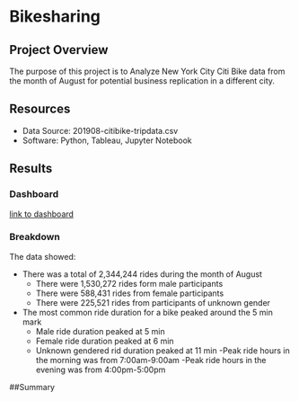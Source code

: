 # Bikesharing

## Project Overview

The purpose of this project is to Analyze New York City Citi Bike data from the month of August for potential business replication in a different city.

## Resources

- Data Source: 201908-citibike-tripdata.csv
- Software: Python, Tableau, Jupyter Notebook

## Results

### Dashboard

[link to dashboard](https://public.tableau.com/app/profile/andi.cameron/viz/CitiBike_16717017510780/Story1?publish=yes)

### Breakdown

The data showed:
- There was a total of 2,344,244 rides during the  month of August
  - There were 1,530,272 rides form male participants
  - There were 588,431 rides from female participants 
  - There were 225,521 rides from participants of unknown gender
- The most common ride duration for a bike peaked around the 5 min mark
  - Male ride duration peaked at 5 min
  - Female ride duration peaked at 6 min
  - Unknown gendered rid duration peaked at 11 min
 -Peak ride hours in the morning was from 7:00am-9:00am
 -Peak ride hours in the evening was from 4:00pm-5:00pm
 
##Summary


